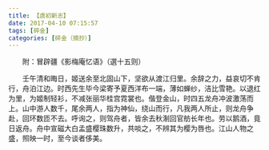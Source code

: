 ```yaml
---
title: 【虞初新志】
date: 2017-04-10 07:15:57
tags: [碎金]
categories: [碎金（摘抄）]
---
```


<p dir="ltr"  >　　附：冒辟疆《影梅庵忆语》（選十五则）</p> 


<p dir="ltr"  >　　壬午清和晦日，姬送余至北固山下，坚欲从渡江归里。余辞之力，益哀切不肯行，舟泊江边。时西先生毕今梁寄予夏西洋布一端，薄如蝉纱，洁比雪艳。以退红为里，为姬制轻衫，不减张丽华桂宫霓裳也。偕登金山，时四五龙舟冲波激荡而上。山中游人数千，尾余两人，指为神仙，绕山而行，凡我两人所止，则龙舟争赴，回环数匝不去。呼询之，则驾舟者，皆余去秋淛回官舫长年也。劳以鹅酒，竟日返舟。舟中宣磁大白孟盛樱珠数升，共啖之，不辨其为樱为唇也。江山人物之盛，照映一时，至今谈者侈美。</p>